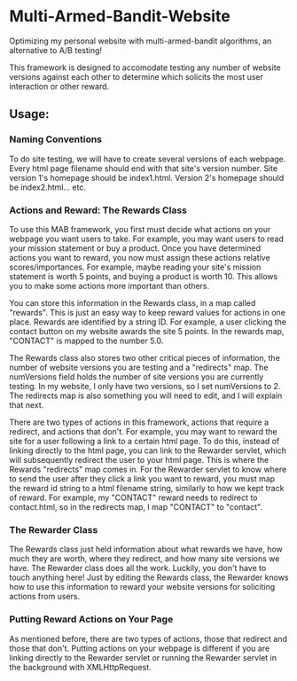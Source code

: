 # Multi-Armed-Bandit-Website

Optimizing my personal website with multi-armed-bandit algorithms, an alternative to A/B testing! 

This framework is designed to accomodate testing any number of website versions against each other to determine which solicits the most user interaction or other reward. 

## Usage:
### Naming Conventions
To do site testing, we will have to create several versions of each webpage. Every html page filename should end with that site's version number. Site version 1's homepage should be index1.html. Version 2's homepage should be index2.html... etc.

### Actions and Reward: The Rewards Class
To use this MAB framework, you first must decide what actions on your webpage you want users to take. For example, you may want users to read your mission statement or buy a product. Once you have determined actions you want to reward, you now must assign these actions relative scores/importances. For example, maybe reading your site's mission statement is worth 5 points, and buying a product is worth 10. This allows you to make some actions more important than others.


You can store this information in the Rewards class, in a map called "rewards". This is just an easy way to keep reward values for actions in one place. Rewards are identified by a string ID. For example, a user clicking the contact button on my website awards the site 5 points. In the rewards map, "CONTACT" is mapped to the number 5.0. 


The Rewards class also stores two other critical pieces of information, the number of website versions you are testing and a "redirects" map. The numVersions field holds the number of site versions you are currently testing. In my website, I only have two versions, so I set numVersions to 2. The redirects map is also something you will need to edit, and I will explain that next. 


There are two types of actions in this framework, actions that require a redirect, and actions that don't. For example, you may want to reward the site for a user following a link to a certain html page. To do this, instead of linking directly to the html page, you can link to the Rewarder servlet, which will subsequently redirect the user to your html page. This is where the Rewards "redirects" map comes in. For the Rewarder servlet to know where to send the user after they click a link you want to reward, you must map the reward id string to a html filename string, similarly to how we kept track of reward. For example, my "CONTACT" reward needs to redirect to contact.html, so in the redirects map, I map "CONTACT" to "contact". 

### The Rewarder Class
The Rewards class just held information about what rewards we have, how much they are worth, where they redirect, and how many site versions we have. The Rewarder class does all the work. Luckily, you don't have to touch anything here! Just by editing the Rewards class, the Rewarder knows how to use this information to reward your website versions for soliciting actions from users. 

### Putting Reward Actions on Your Page
As mentioned before, there are two types of actions, those that redirect and those that don't. Putting actions on your webpage is different if you are linking directly to the Rewarder servlet or running the Rewarder servlet in the background with XMLHttpRequest.
